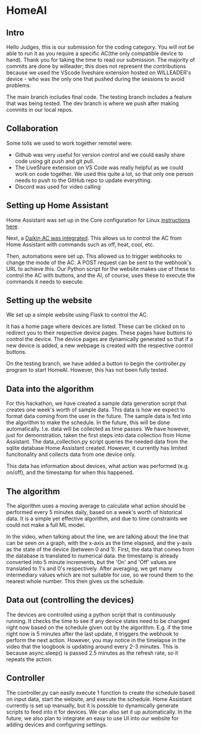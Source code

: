 # HomeAI
## Intro
Hello Judges, this is our submission for the coding category. You will not be able to run it as you require a specific AC(the only compatible device to hand). Thank you for taking the time to read our submission. The majority of commits are done by willeader; this does not represent the contributions because we used the VScode liveshare extension hosted on WILLEADER's device - who was the only one that pushed during the sessions to avoid problems.

The main branch includes final code. The testing branch includes a feature that was being tested. The dev branch is where we push after making commits in our local repos.

## Collaboration
Some tolls we used to work together remotel were: 
- Github was very useful for version control and we could easily share code using git push and git pull.
- The LiveShare extension on VS Code was really helpful as we could work on code together. We used this quite a lot, so that only one person needs to push to the GitHub repo to update everything.
- Discord was used for video calling

## Setting up Home Assistant
Home Assistant was set up in the Core configuration for Linux [instructions here](https://www.home-assistant.io/installation/linux#install-home-assistant-core).

Next, a [Daikin AC was integrated](https://www.home-assistant.io/integrations/daikin/#climate). This allows us to control the AC from Home Assistant with commands such as off, heat, cool, etc.

Then, automations were set up. This allowed us to trigger webhooks to change the mode of the AC. A POST request can be sent to the webhook's URL to achieve this. Our Python script for the website makes use of these to control the AC with buttons, and the AI, of course, uses these to execute the commands it needs to execute. 

## Setting up the website
We set up a simple website using Flask to control the AC.

It has a home page where devices are listed. These can be clicked on to redirect you to their respective device pages. These pages have buttons to control the device. The device pages are dynamically generated so that if a new device is added, a new webpage is created with the respective control buttons.

On the testing branch, we have added a button to begin the controller.py program to start HomeAI. However, this has not been fully tested. 

## Data into the algorithm
For this hackathon, we have created a sample data generation script that creates one week's worth of sample data. This data is how we expect to format data coming from the user in the future. The sample data is fed into the algorithm to make the schedule. In the future, this will be done automatically. I.e. data will be collected as time passes. We have however, just for demonstration, taken the first steps into data collection from Home Assistant. The data_collection.py script queries the needed data from the sqlite database Home Assistant created. However, it currently has limited funcitonality and collects data from one device only.

This data has information about devices, what action was performed (e.g. on/off), and the timestamp for when this happened.

## The algorithm
The algorithm uses a moving average to calculate what action should be performed every 5 minutes daily, based on a week's worth of historical data. It is a simple yet effective algorithm, and due to time constraints we could not make a full ML model. 

In the video, when talking about the line, we are talking about the line that can be seen on a graph, with the x-axis as the time elapsed, and the y-axis as the state of the device (between 0 and 1). First, the data that comes from the database is translated to numerical data. the timestamp is already converted into 5 minute increments, but the 'On' and 'Off' values are translated to 1's and 0's respectively. After averaging, we get many intermediary values which are not suitable for use, so we round them to the nearest whole number. This then gives us the schedule.

## Data out (controlling the devices)
The devices are controlled using a python script that is continuously running. It checks the time to see if any device states need to be changed right now based on the schedule given out by the algorithm. E.g. if the time right now is 5 minutes after the last update, it triggers the webhook to perform the next action. However, you may notice in the timelapse in the video that the loogbook is updating around every 2-3 minutes. This is because async.sleep() is passed 2.5 minutes as the refresh rate, so it repeats the action.

## Controller
The controller.py can easily execute 1 function to create the schedule based on input data, start the website, and execute the schedule. Home Assistant currently is set up manually, but it is possible to dynamically generate scripts to feed into it for devices. We can also set it up automatically. In the future, we also plan to integrate an easy to use UI into our website for adding devices and configuring settings.
